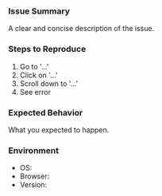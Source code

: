 ### Issue Summary

A clear and concise description of the issue.

### Steps to Reproduce

1. Go to '...'
2. Click on '...'
3. Scroll down to '...'
4. See error

### Expected Behavior

What you expected to happen.

### Environment

- OS:
- Browser:
- Version:
